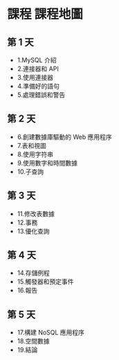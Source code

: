 # 課程 課程地圖 
## 第 1 天 
- 1.MySQL 介紹 
- 2.連接器和 API 
- 3.使用連接器 
- 4.準備好的語句 
- 5.處理錯誤和警告 
## 第 2 天 
- 6.創建數據庫驅動的 Web 應用程序
- 7.表和視圖 
- 8.使用字符串 
- 9.使用數字和時間數據
- 10.子查詢
## 第 3 天 
- 11.修改表數據 
- 12.事務 
- 13.優化查詢
## 第 4 天 
- 14.存儲例程
- 15.觸發器和預定事件
- 16.報告
## 第 5 天 
- 17.構建 NoSQL 應用程序 
- 18.空間數據 
- 19.結論